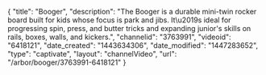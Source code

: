 {
    "title": "Booger",
    "description": "The Booger is a durable mini-twin rocker board built for kids whose focus is park and jibs. It\u2019s ideal for progressing spin, press, and butter tricks and expanding junior's skills on rails, boxes, walls, and kickers.",
    "channelid": "3763991",
    "videoid": "6418121",
    "date_created": "1443634306",
    "date_modified": "1447283652",
    "type": "captivate",
    "layout": "channelVideo",
    "url": "\/arbor\/booger\/3763991-6418121"
}